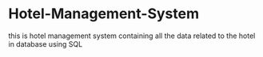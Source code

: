 # Hotel-Management-System
this is hotel management system containing all the data related to the hotel in database using SQL

